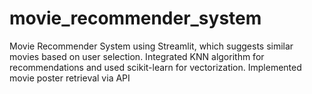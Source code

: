 # movie_recommender_system
Movie Recommender System using Streamlit, which suggests similar movies based on user selection. Integrated KNN algorithm for recommendations and used scikit-learn for vectorization. Implemented movie poster retrieval via API

